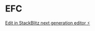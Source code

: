 # EFC

[Edit in StackBlitz next generation editor ⚡️](https://stackblitz.com/~/github.com/dspraneeth07/EFC)